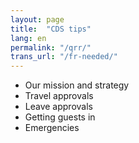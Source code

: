 ```yaml
---
layout: page
title:  "CDS tips"
lang: en
permalink: "/qrr/"
trans_url: "/fr-needed/"
---
```


* Our mission and strategy
* Travel approvals
* Leave approvals
* Getting guests in
* Emergencies
